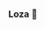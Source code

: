 ### Loza 👋

     

<!--
<div id="header" align="center">
  <img src=" https://media.giphy.com/media/lP8xu5t2DLGG045H8F/giphy.gif" width="100"/>
</div>
**LozaDaniel-pr/LozaDaniel-pr** is a ✨ _special_ ✨ repository because its `README.md` (this file) appears on your GitHub profile.

I am a Junoir developer and a pensions adminstrator. I build projects here that help develop my skills in software development. Currently at Founders and Coders as a trainee software development.
-->
